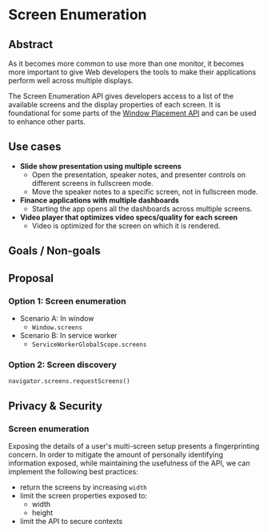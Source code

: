 # Screen Enumeration

## Abstract

As it becomes more common to use more than one monitor, it becomes more important to give Web developers the tools to make their applications perform well across multiple displays.

The Screen Enumeration API gives developers access to a list of the available screens and the display properties of each screen. It is foundational for some parts of the [Window Placement API](https://github.com/spark008/window-placement) and can be used to enhance other parts.

## Use cases

* **Slide show presentation using multiple screens**
  * Open the presentation, speaker notes, and presenter controls on different screens in fullscreen mode.
  * Move the speaker notes to a specific screen, not in fullscreen mode.
* **Finance applications with multiple dashboards**
  * Starting the app opens all the dashboards across multiple screens.
* **Video player that optimizes video specs/quality for each screen**
  * Video is optimized for the screen on which it is rendered.

## Goals / Non-goals

## Proposal

### Option 1: Screen enumeration

* Scenario A: In window
  * `Window.screens`
* Scenario B: In service worker
  * `ServiceWorkerGlobalScope.screens`

### Option 2: Screen discovery

`navigator.screens.requestScreens()`


## Privacy & Security

### Screen enumeration

Exposing the details of a user's multi-screen setup presents a fingerprinting concern.
In order to mitigate the amount of personally identifying information exposed, while maintaining the usefulness of the API, we can implement the following best practices:
* return the screens by increasing `width`
* limit the screen properties exposed to:
  * width
  * height
* limit the API to secure contexts
